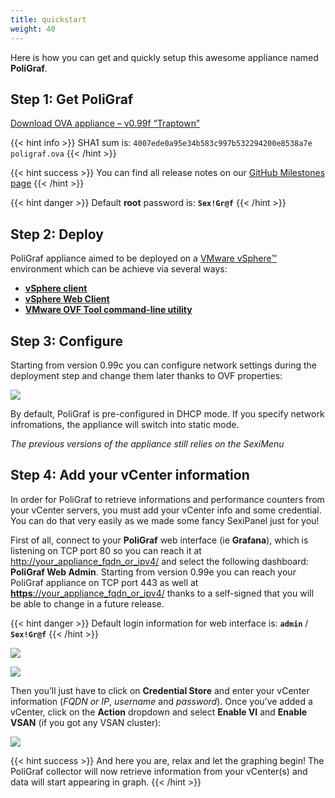 ```yaml
---
title: quickstart
weight: 40
---
```



Here is how you can get and quickly setup this awesome appliance named **PoliGraf**.

## Step 1: Get PoliGraf

[Download OVA appliance – v0.99f “Traptown”](http://files.poligraf.io/poligraf.ova)

{{< hint info >}}
SHA1 sum is: `4007ede0a95e34b583c997b532294200e8538a7e poligraf.ova`
{{< /hint >}}

{{< hint success >}}
You can find all release notes on our [GitHub Milestones page](https://github.com/sexibytes/poligraf/milestones?state=closed)
{{< /hint >}}

{{< hint danger >}}
Default **root** password is: **`Sex!Gr@f`**
{{< /hint >}}

## Step 2: Deploy

PoliGraf appliance aimed to be deployed on a [VMware vSphere™](http://www.vmware.com) environment which can be achieve via several ways:

*   [**vSphere client**](http://pubs.vmware.com/vsphere-50/topic/com.vmware.vsphere.vm_admin.doc_50/GUID-6C847F77-8CB2-4187-BD7F-E7D3D5BD897B.html)
*   [**vSphere Web Client**](http://pubs.vmware.com/vsphere-55/topic/com.vmware.vsphere.vm_admin.doc/GUID-AFEDC48B-C96F-4088-9C1F-4F0A30E965DE.html)
*   [**VMware OVF Tool command-line utility**](https://www.vmware.com/support/developer/ovf/)

## Step 3: Configure

Starting from version 0.99c you can configure network settings during the deployment step and change them later thanks to OVF properties:

![](/img/poligraf_guest_info.png)

By default, PoliGraf is pre-configured in DHCP mode. If you specify network infromations, the appliance will switch into static mode.

_The previous versions of the appliance still relies on the SexiMenu_

## Step 4: Add your vCenter information

In order for PoliGraf to retrieve informations and performance counters from your vCenter servers, you must add your vCenter info and some credential. You can do that very easily as we made some fancy SexiPanel just for you!

First of all, connect to your **PoliGraf** web interface (ie **Grafana**), which is listening on TCP port 80 so you can reach it at [http://your\_appliance\_fqdn\_or\_ipv4/](http://your_appliance_fqdn_or_ipv4/) and select the following dashboard: **PoliGraf Web Admin**. Starting from version 0.99e you can reach your PoliGraf appliance on TCP port 443 as well at [**https**://your\_appliance\_fqdn\_or\_ipv4/](https://your_appliance_fqdn_or_ipv4/) thanks to a self-signed that you will be able to change in a future release.

{{< hint danger >}}
Default login information for web interface is: **`admin`** / **`Sex!Gr@f`**
{{< /hint >}}

![](/img/poligraf_home_4.png)

![](/img/poligraf_menu_admin.png)

Then you’ll just have to click on **Credential Store** and enter your vCenter information (_FQDN or IP_, _username_ and _password_). Once you’ve added a vCenter, click on the **Action** dropdown and select **Enable VI** and **Enable VSAN** (if you got any VSAN cluster):

![](/img/vcenter-credstore.jpg)  

{{< hint success >}}
And here you are, relax and let the graphing begin! The PoliGraf collector will now retrieve information from your vCenter(s) and data will start appearing in graph.
{{< /hint >}}
